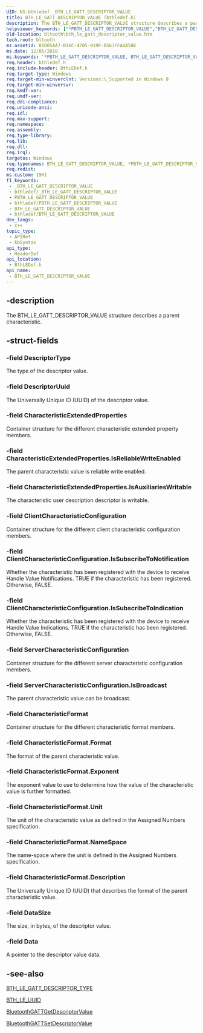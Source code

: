 ```yaml
---
UID: NS:bthledef._BTH_LE_GATT_DESCRIPTOR_VALUE
title: BTH_LE_GATT_DESCRIPTOR_VALUE (bthledef.h)
description: The BTH_LE_GATT_DESCRIPTOR_VALUE structure describes a parent characteristic.
helpviewer_keywords: ["*PBTH_LE_GATT_DESCRIPTOR_VALUE","BTH_LE_GATT_DESCRIPTOR_VALUE","BTH_LE_GATT_DESCRIPTOR_VALUE structure [Bluetooth Devices]","PBTH_LE_GATT_DESCRIPTOR_VALUE","PBTH_LE_GATT_DESCRIPTOR_VALUE structure pointer [Bluetooth Devices]","bltooth.bth_le_gatt_descriptor_value","bthledef/BTH_LE_GATT_DESCRIPTOR_VALUE","bthledef/PBTH_LE_GATT_DESCRIPTOR_VALUE"]
old-location: bltooth\bth_le_gatt_descriptor_value.htm
tech.root: bltooth
ms.assetid: 81D05AA7-B16C-4705-919F-8563FFA4A58E
ms.date: 12/05/2018
ms.keywords: '*PBTH_LE_GATT_DESCRIPTOR_VALUE, BTH_LE_GATT_DESCRIPTOR_VALUE, BTH_LE_GATT_DESCRIPTOR_VALUE structure [Bluetooth Devices], PBTH_LE_GATT_DESCRIPTOR_VALUE, PBTH_LE_GATT_DESCRIPTOR_VALUE structure pointer [Bluetooth Devices], bltooth.bth_le_gatt_descriptor_value, bthledef/BTH_LE_GATT_DESCRIPTOR_VALUE, bthledef/PBTH_LE_GATT_DESCRIPTOR_VALUE'
req.header: bthledef.h
req.include-header: BthLEDef.h
req.target-type: Windows
req.target-min-winverclnt: Versions:\_Supported in Windows 8
req.target-min-winversvr: 
req.kmdf-ver: 
req.umdf-ver: 
req.ddi-compliance: 
req.unicode-ansi: 
req.idl: 
req.max-support: 
req.namespace: 
req.assembly: 
req.type-library: 
req.lib: 
req.dll: 
req.irql: 
targetos: Windows
req.typenames: BTH_LE_GATT_DESCRIPTOR_VALUE, *PBTH_LE_GATT_DESCRIPTOR_VALUE
req.redist: 
ms.custom: 19H1
f1_keywords:
 - _BTH_LE_GATT_DESCRIPTOR_VALUE
 - bthledef/_BTH_LE_GATT_DESCRIPTOR_VALUE
 - PBTH_LE_GATT_DESCRIPTOR_VALUE
 - bthledef/PBTH_LE_GATT_DESCRIPTOR_VALUE
 - BTH_LE_GATT_DESCRIPTOR_VALUE
 - bthledef/BTH_LE_GATT_DESCRIPTOR_VALUE
dev_langs:
 - c++
topic_type:
 - APIRef
 - kbSyntax
api_type:
 - HeaderDef
api_location:
 - BthLEDef.h
api_name:
 - BTH_LE_GATT_DESCRIPTOR_VALUE
---
```


## -description

The BTH_LE_GATT_DESCRIPTOR_VALUE structure describes a parent characteristic.

## -struct-fields

### -field DescriptorType

The type of the descriptor value.

### -field DescriptorUuid

The Universally Unique ID (UUID) of the descriptor value.

### -field CharacteristicExtendedProperties

Container structure for the different characteristic extended property members.

### -field CharacteristicExtendedProperties.IsReliableWriteEnabled

The parent characteristic value is reliable write enabled.

### -field CharacteristicExtendedProperties.IsAuxiliariesWritable

The characteristic user description descriptor is writable.

### -field ClientCharacteristicConfiguration

Container structure for the different client characteristic configuration members.

### -field ClientCharacteristicConfiguration.IsSubscribeToNotification

Whether the characteristic has been registered with the device to receive Handle Value Notifications. TRUE if the characteristic has been registered. Otherwise, FALSE.

### -field ClientCharacteristicConfiguration.IsSubscribeToIndication

Whether the characteristic has been registered with the device to receive Handle Value Indications. TRUE if the characteristic has been registered. Otherwise, FALSE.

### -field ServerCharacteristicConfiguration

Container structure for the different server characteristic configuration members.

### -field ServerCharacteristicConfiguration.IsBroadcast

The parent characteristic value can be broadcast.

### -field CharacteristicFormat

Container structure for the different characteristic format members.

### -field CharacteristicFormat.Format

The format of the parent characteristic value.

### -field CharacteristicFormat.Exponent

The exponent value to use to determine how the value of the characteristic value is further formatted.

### -field CharacteristicFormat.Unit

The unit of the characteristic value as defined in the Assigned Numbers specification.

### -field CharacteristicFormat.NameSpace

The name-space where the unit is defined in the Assigned Numbers specification.

### -field CharacteristicFormat.Description

The Universally Unique ID (UUID) that describes the format of the parent characteristic value.

### -field DataSize

The size, in bytes, of the descriptor value.

### -field Data

A pointer to the descriptor value data.

## -see-also

<a href="/windows/desktop/api/bthledef/ne-bthledef-bth_le_gatt_descriptor_type">BTH_LE_GATT_DESCRIPTOR_TYPE</a>

<a href="/windows/desktop/api/bthledef/ns-bthledef-bth_le_uuid">BTH_LE_UUID</a>

<a href="/windows/desktop/api/bluetoothleapis/nf-bluetoothleapis-bluetoothgattgetdescriptorvalue">BluetoothGATTGetDescriptorValue</a>

<a href="/windows/desktop/api/bluetoothleapis/nf-bluetoothleapis-bluetoothgattsetdescriptorvalue">BluetoothGATTSetDescriptorValue</a>